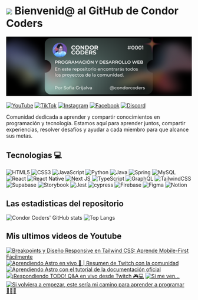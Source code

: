 # <img src="https://media.giphy.com/media/lGhBlBMIN2XsEteTN3/giphy.gif" width="100"/> Bienvenid@ al GitHub de Condor Coders

![Banner de Condor Coders](banner-github-condor-coders.png)

[![YouTube](https://img.shields.io/badge/YouTube-%23FF0000.svg?style=for-the-badge&logo=YouTube&logoColor=white)](https://www.youtube.com/@condorcoders)
[![TikTok](https://img.shields.io/badge/TikTok-%23000000.svg?style=for-the-badge&logo=TikTok&logoColor=white)](https://www.tiktok.com/@condorcoders)
[![Instagram](https://img.shields.io/badge/Instagram-%23E4405F.svg?style=for-the-badge&logo=Instagram&logoColor=white)](https://www.instagram.com/condorcoders/)
[![Facebook](https://img.shields.io/badge/Facebook-%231877F2.svg?style=for-the-badge&logo=Facebook&logoColor=white)](https://www.facebook.com/condorcoders/)
[![Discord](https://img.shields.io/badge/Discord-%235865F2.svg?style=for-the-badge&logo=discord&logoColor=white)](https://discord.gg/ah7zYsBU)

Comunidad dedicada a aprender y compartir conocimientos en programación y tecnología. Estamos aquí para aprender juntos, compartir experiencias, resolver desafíos y ayudar a cada miembro para que alcance sus metas.

## Tecnologias 💻
![HTML5](https://img.shields.io/badge/html5-%23E34F26.svg?style=for-the-badge&logo=html5&logoColor=white)
![CSS3](https://img.shields.io/badge/css3-%231572B6.svg?style=for-the-badge&logo=css3&logoColor=white)
![JavaScript](https://img.shields.io/badge/javascript-%23323330.svg?style=for-the-badge&logo=javascript&logoColor=%23F7DF1E)
![Python](https://img.shields.io/badge/python-3670A0?style=for-the-badge&logo=python&logoColor=ffdd54)
![Java](https://img.shields.io/badge/java-%23ED8B00.svg?style=for-the-badge&logo=openjdk&logoColor=white)
![Spring](https://img.shields.io/badge/spring-%236DB33F.svg?style=for-the-badge&logo=spring&logoColor=white)
![MySQL](https://img.shields.io/badge/mysql-%2300f.svg?style=for-the-badge&logo=mysql&logoColor=white)
<br/>
![React](https://img.shields.io/badge/react-%2320232a.svg?style=for-the-badge&logo=react&logoColor=%2361DAFB)
![React Native](https://img.shields.io/badge/react_native-%2320232a.svg?style=for-the-badge&logo=react&logoColor=%2361DAFB)
![Next JS](https://img.shields.io/badge/Next-black?style=for-the-badge&logo=next.js&logoColor=white)
![TypeScript](https://img.shields.io/badge/typescript-%23007ACC.svg?style=for-the-badge&logo=typescript&logoColor=white)
![GraphQL](https://img.shields.io/badge/-GraphQL-E10098?style=for-the-badge&logo=graphql&logoColor=white)
![TailwindCSS](https://img.shields.io/badge/tailwindcss-%2338B2AC.svg?style=for-the-badge&logo=tailwind-css&logoColor=white)
<br/>
![Supabase](https://img.shields.io/badge/Supabase-3ECF8E?style=for-the-badge&logo=supabase&logoColor=white)
![Storybook](https://img.shields.io/badge/-Storybook-FF4785?style=for-the-badge&logo=storybook&logoColor=white)
![Jest](https://img.shields.io/badge/-jest-%23C21325?style=for-the-badge&logo=jest&logoColor=white)
![cypress](https://img.shields.io/badge/-cypress-%23E5E5E5?style=for-the-badge&logo=cypress&logoColor=058a5e)
![Firebase](https://img.shields.io/badge/Firebase-039BE5?style=for-the-badge&logo=Firebase&logoColor=white)
![Figma](https://img.shields.io/badge/figma-%23F24E1E.svg?style=for-the-badge&logo=figma&logoColor=white)
![Notion](https://img.shields.io/badge/Notion-%23000000.svg?style=for-the-badge&logo=notion&logoColor=white)

## Las estadisticas del repositorio
![Condor Coders' GitHub stats](https://github-readme-stats.vercel.app/api?username=condorcoders&show_icons=true&theme=dark) ![Top Langs](https://github-readme-stats.vercel.app/api/top-langs/?username=condorcoders&layout=compact&theme=dark)

## Mis ultimos videos de Youtube
<!-- BEGIN YOUTUBE-CARDS -->
[![Breakpoints y Diseño Responsive en Tailwind CSS: Aprende Mobile-First Fácilmente](https://ytcards.demolab.com/?id=NNaWoD2pZGE&title=Breakpoints+y+Dise%C3%B1o+Responsive+en+Tailwind+CSS%3A+Aprende+Mobile-First+F%C3%A1cilmente&lang=en&timestamp=1736457039&background_color=%230d1117&title_color=%23ffffff&stats_color=%23dedede&max_title_lines=1&width=250&border_radius=5 "Breakpoints y Diseño Responsive en Tailwind CSS: Aprende Mobile-First Fácilmente")](https://www.youtube.com/watch?v=NNaWoD2pZGE)
[![Aprendiendo Astro en vivo 🎥 | Resumen de Twitch con la comunidad](https://ytcards.demolab.com/?id=GchRYA3eicw&title=Aprendiendo+Astro+en+vivo+%F0%9F%8E%A5+%7C+Resumen+de+Twitch+con+la+comunidad&lang=en&timestamp=1736361713&background_color=%230d1117&title_color=%23ffffff&stats_color=%23dedede&max_title_lines=1&width=250&border_radius=5 "Aprendiendo Astro en vivo 🎥 | Resumen de Twitch con la comunidad")](https://www.youtube.com/watch?v=GchRYA3eicw)
[![Aprendiendo Astro con el tutorial de la documentación oficial](https://ytcards.demolab.com/?id=dXqCD8fz-KA&title=Aprendiendo+Astro+con+el+tutorial+de+la+documentaci%C3%B3n+oficial&lang=en&timestamp=1736361704&background_color=%230d1117&title_color=%23ffffff&stats_color=%23dedede&max_title_lines=1&width=250&border_radius=5 "Aprendiendo Astro con el tutorial de la documentación oficial")](https://www.youtube.com/watch?v=dXqCD8fz-KA)
[![¡Respondiendo TODO! Q&A en vivo desde Twitch 🎮💻](https://ytcards.demolab.com/?id=Wc-rKSnoybo&title=%C2%A1Respondiendo+TODO%21+Q%26A+en+vivo+desde+Twitch+%F0%9F%8E%AE%F0%9F%92%BB&lang=en&timestamp=1735434019&background_color=%230d1117&title_color=%23ffffff&stats_color=%23dedede&max_title_lines=1&width=250&border_radius=5 "¡Respondiendo TODO! Q&A en vivo desde Twitch 🎮💻")](https://www.youtube.com/watch?v=Wc-rKSnoybo)
[![Si me ven…](https://ytcards.demolab.com/?id=v14L1JBni-U&title=Si+me+ven%E2%80%A6&lang=en&timestamp=1735412002&background_color=%230d1117&title_color=%23ffffff&stats_color=%23dedede&max_title_lines=1&width=250&border_radius=5 "Si me ven…")](https://www.youtube.com/watch?v=v14L1JBni-U)
[![Si volviera a empezar, este sería mi camino para aprender a programar 👩🏻‍💻](https://ytcards.demolab.com/?id=1OJO_0dH9SU&title=Si+volviera+a+empezar%2C+este+ser%C3%ADa+mi+camino+para+aprender+a+programar+%F0%9F%91%A9%F0%9F%8F%BB%E2%80%8D%F0%9F%92%BB&lang=en&timestamp=1735317153&background_color=%230d1117&title_color=%23ffffff&stats_color=%23dedede&max_title_lines=1&width=250&border_radius=5 "Si volviera a empezar, este sería mi camino para aprender a programar 👩🏻‍💻")](https://www.youtube.com/watch?v=1OJO_0dH9SU)
<!-- END YOUTUBE-CARDS -->
